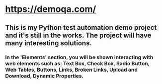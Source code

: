 # https://demoqa.com/
## This is my Python test automation demo project and it's still in the works. The project will have many interesting solutions.
### In the 'Elements' section, you will be shown interacting with web elements such as: Text Box, Check Box, Radio Button, Web Tables, Buttons, Links, Broken Links, Upload and Download, Dynamic Properties.
